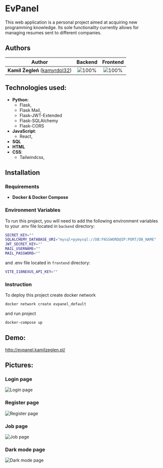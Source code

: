 # EvPanel

This web application is a personal project aimed at acquiring new programming knowledge. Its sole functionality currently allows for managing resumes sent to different companies.


## Authors

| Author | Backend | Frontend |
| :---: | :---: | :---: |
| **Kamil Żegleń** ([kamyrdol32](https://github.com/kamyrdol32))  | ![100%](https://progress-bar.dev/100)  | ![100%](https://progress-bar.dev/100)  |

## Technologies used:
  - **Python**:
      - Flask,
      - Flask Mail,
      - Flask-JWT-Extended
      - Flask-SQLAlchemy
      - Flask-CORS
  - **JavaScript**:
      - React,
  - **SQL**
  - **HTML**
  - **CSS**:
    - Tailwindcss,

## Installation
### Requirements
  - **Docker & Docker Compose**
  
### Environment Variables
To run this project, you will need to add the following environment variables to your .env file located in `backend` directory:

```bash
SECRET_KEY=""
SQLALCHEMY_DATABASE_URI="mysql+pymysql://DB:PASSWORD@IP:PORT/DB_NAME"
JWT_SECRET_KEY=""
MAIL_USERNAME=""
MAIL_PASSWORD=""
```

and .env file located in `frontend` directory:
```bash
VITE_I18NEXUS_API_KEY=""
```

### Instruction
To deploy this project create docker network

```bash
docker network create evpanel_default
```

and run project

```bash
docker-compose up
```

## Demo:
<http://evpanel.kamilzeglen.pl/>
    
## Pictures:
### Login page
![Login page](https://i.imgur.com/5dPnLlI.png)
### Register page
![Register page](https://i.imgur.com/oOXUi2Y.png)
### Job page
![Job page](https://i.imgur.com/vLk1P79.png)
### Dark mode page
![Dark mode page](https://i.imgur.com/vqlpqWT.png)
